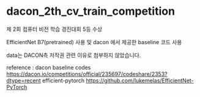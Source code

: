 # dacon_2th_cv_train_competition

제 2회 컴퓨터 비전 학습 경진대회 5등 수상  



EfficientNet B7(pretrained) 사용 및 dacon 에서 제공한 baseline 코드 사용  

data는 DACON측 저작권 관련 이유로 첨부하지 않았습니다.  

reference :
dacon baseline codes https://dacon.io/competitions/official/235697/codeshare/2353?dtype=recent
efficient-pytorch https://github.com/lukemelas/EfficientNet-PyTorch
